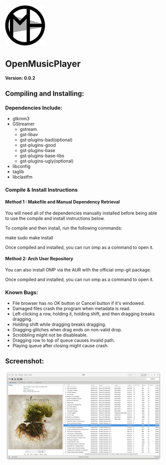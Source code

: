 ![Logo](/Images/OMP_Icon_128.png?raw=true)
# OpenMusicPlayer
#### Version: 0.0.2





## Compiling and Installing:

### Dependencies Include:

  - gtkmm3
  - GStreamer
     - gstream
     - gst-libav
     - gst-plugins-bad(optional)
     - gst-plugins-good
     - gst-plugins-base
     - gst-plugins-base-libs
     - gst-plugins-ugly(optional)
  - libconfig
  - taglib
  - libclastfm 



### Compile & Install Instructions

#### Method 1 : Makefile and Manual Dependency Retrieval

  You will need all of the dependencies manually installed before being able to
  use the compile and install instructions below.


  To compile and then install, run the following commands:

  make
  sudo make install


  Once compiled and installed, you can run omp as a command to open it.



#### Method 2: Arch User Repository


  You can also install OMP via the AUR with the official omp-git package.


  Once compiled and installed, you can run omp as a command to open it.





### Known Bugs:

  - File browser has no OK button or Cancel button if it's windowed.
  - Damaged files crash the program when metadata is read.
  - Left-clicking a row, holding it, holding shift, and then dragging breaks
    dragging.
  - Holding shift while dragging breaks dragging.
  - Dragging glitches when drag ends on non-valid drop.
  - Scrobbling might not be disableable.
  - Dragging row to top of queue causes invalid path.
  - Playing queue after closing might cause crash.





## Screenshot:
![Screenshot1](Images/Screenshots/NRnilGB.png?raw=true)
